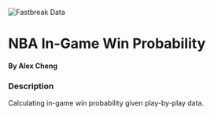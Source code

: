 ![Fastbreak Data](https://cdn-images-1.medium.com/max/313/1*gEWgrI7ceDHQLVaPdGbP4g@2x.png)

# NBA In-Game Win Probability

#### By Alex Cheng

### Description

Calculating in-game win probability given play-by-play data.